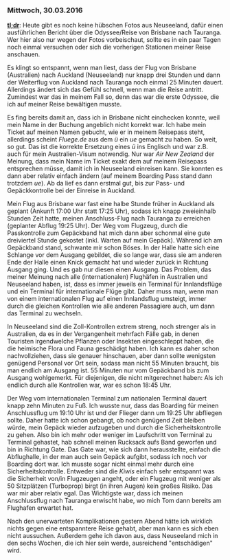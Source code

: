 ### Mittwoch, 30.03.2016

[**tl;dr**](https://en.wikipedia.org/wiki/Wikipedia:Too_long;_didn%27t_read): Heute gibt es noch keine hübschen Fotos aus Neuseeland, dafür einen ausführlichen Bericht über die Odyssee/Reise von Brisbane nach Tauranga. Wer hier also nur wegen der Fotos vorbeischaut, sollte es in ein paar Tagen noch einmal versuchen oder sich die vorherigen Stationen meiner Reise anschauen.

Es klingt so entspannt, wenn man liest, dass der Flug von Brisbane (Australien) nach Auckland (Neuseeland) nur knapp drei Stunden und dann der Weiterflug von Auckland nach Tauranga noch einmal 25 Minuten dauert. Allerdings ändert sich das Gefühl schnell, wenn man die Reise antritt. Zumindest war das in meinem Fall so, denn das war die erste Odyssee, die ich auf meiner Reise bewältigen musste.

Es fing bereits damit an, dass ich in Brisbane nicht einchecken konnte, weil mein Name in der Buchung angeblich nicht korrekt war. Ich habe mein Ticket auf meinen Namen gebucht, wie er in meinem Reisepass steht, allerdings scheint *Fluege.de* aus dem *ü* ein *ue* gemacht zu haben. So weit, so gut. Das ist die korrekte Ersetzung eines *ü* ins Englisch und war z.B. auch für mein Australien-Visum notwendig. Nur war *Air New Zealand* der Meinung, dass mein Name im Ticket exakt dem auf meinem Reisepass entsprechen müsse, damit ich in Neuseeland einreisen kann. Sie konnten es dann aber relativ einfach ändern (auf meinem Boarding Pass stand dann trotzdem *ue*). Ab da lief es dann erstmal gut, bis zur Pass- und Gepäckkontrolle bei der Einreise in Auckland.

Mein Flug aus Brisbane war fast eine halbe Stunde früher in Auckland als geplant (Ankunft 17:00 Uhr statt 17:25 Uhr), sodass ich knapp zweieinhalb Stunden Zeit hatte, meinen Anschluss-Flug nach Tauranga zu erreichen (geplanter Abflug 19:25 Uhr). Der Weg vom Flugzeug, durch die Passkontrolle zum Gepäckband hat mich dann aber schonmal eine gute dreiviertel Stunde gekostet (inkl. Warten auf mein Gepäck). Während ich am Gepäckband stand, schwante mir schon Böses. In der Halle hatte sich eine Schlange vor dem Ausgang gebildet, die so lange war, dass sie am anderen Ende der Halle einen Knick gemacht hat und wieder zurück in Richtung Ausgang ging. Und es gab nur diesen einen Ausgang. Das Problem, das meiner Meinung nach alle (internationalen) Flughäfen in Australien und Neuseeland haben, ist, dass es immer jeweils ein Terminal für Innlandsflüge und ein Terminal für internationale Flüge gibt. Daher muss man, wenn man von einem internationalen Flug auf einen Innlandsflug umsteigt, immer durch die gleichen Kontrollen wie alle anderen Passagiere auch, um dann das Terminal zu wechseln.

In Neuseeland sind die Zoll-Kontrollen extrem streng, noch strenger als in Australien, da es in der Vergangenheit mehrfach Fälle gab, in denen Touristen irgendwelche Pflanzen oder Insekten eingeschleppt haben, die die heimische Flora und Fauna geschädigt haben. Ich kann es daher schon nachvollziehen, dass sie genauer hinschauen, aber dann sollte wenigsten genügend Personal vor Ort sein, sodass man nicht 55 Minuten braucht, bis man endlich am Ausgang ist. 55 Minuten nur vom Gepäckband bis zum Ausgang wohlgemerkt. Für diejenigen, die nicht mitgerechnet haben: Als ich endlich durch alle Kontrollen war, war es schon 18:45 Uhr.

Der Weg vom internationalen Terminal zum nationalen Terminal dauert knapp zehn Minuten zu Fuß. Ich wusste nur, dass das Boarding für meinen Anschlussflug um 19:10 Uhr ist und der Flieger dann um 19:25 Uhr abfliegen sollte. Daher hatte ich schon gebangt, ob noch genügend Zeit bleiben würde, mein Gepäck wieder aufzugeben und durch die Sicherheitskontrolle zu gehen. Also bin ich mehr oder weniger im Laufschritt von Terminal zu Terminal gehastet, hab schnell meinen Rucksack aufs Band geworfen und bin in Richtung Gate. Das Gate war, wie sich dann herausstellte, einfach die Abflughalle, in der man auch sein Gepäck aufgibt, sodass ich noch vor Boarding dort war. Ich musste sogar nicht einmal mehr durch eine Sicherheitskontrolle. Entweder sind die *Kiwis* einfach sehr entspannt was die Sicherheit von/in Flugzeugen angeht, oder ein Flugzeug mit weniger als 50 Sitzplätzen (Turboprop) birgt (in ihren Augen) kein großes Risiko. Das war mir aber relativ egal. Das Wichtigste war, dass ich meinen Anschlussflug nach Tauranga erwischt habe, wo mich Tom dann bereits am Flughafen erwartet hat.

Nach den unerwarteten Komplikationen gestern Abend hätte ich wirklich nichts gegen eine entspanntere Reise gehabt, aber man kann es sich eben nicht aussuchen. Außerdem gehe ich davon aus, dass Neuseeland mich in den sechs Wochen, die ich hier sein werde, ausreichend "entschädigen" wird.
